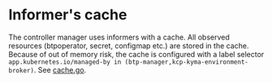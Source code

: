 # Informer's cache

The controller manager uses informers with a cache. All observed resources (btpoperator, secret, configmap etc.) are stored in the cache. Because of out of memory risk, the cache is configured with a label selector `app.kubernetes.io/managed-by in (btp-manager,kcp-kyma-environment-broker)`. See [cache.go](/controllers/cache.go).